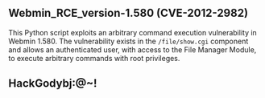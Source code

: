 ## Webmin_RCE_version-1.580 (CVE-2012-2982)

This Python script exploits an arbitrary command execution vulnerability in Webmin 1.580. The vulnerability exists in the `/file/show.cgi` component and allows an authenticated user, with access to the File Manager Module, to execute arbitrary commands with root privileges.

## HackGodybj:@~!